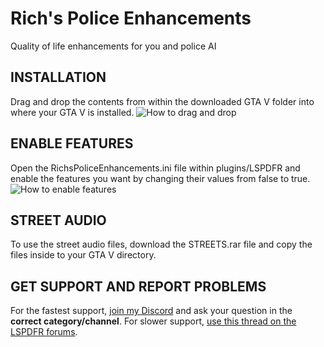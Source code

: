 # Rich's Police Enhancements
Quality of life enhancements for you and police AI 

## INSTALLATION
Drag and drop the contents from within the downloaded GTA V folder into where your GTA V is installed.
![How to drag and drop](https://i.imgur.com/tJIYcKH.jpg)

## ENABLE FEATURES
Open the RichsPoliceEnhancements.ini file within plugins/LSPDFR and enable the features you want by changing their values from false to true.
![How to enable features](https://i.ibb.co/7yhsPX8/ini-Features.jpg)

## STREET AUDIO
To use the street audio files, download the STREETS.rar file and copy the files inside to your GTA V directory.

## GET SUPPORT AND REPORT PROBLEMS
For the fastest support, [join my Discord](https://discord.gg/cUQaTNQ) and ask your question in the **correct category/channel**.  For slower support, [use this thread on the LSPDFR forums](https://www.lcpdfr.com/forums/topic/107730-richs-plugin-support-thread/).
